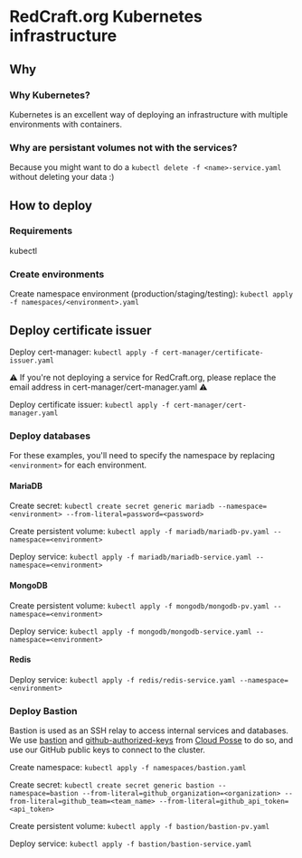 # RedCraft.org Kubernetes infrastructure

## Why

### Why Kubernetes?

Kubernetes is an excellent way of deploying an infrastructure with multiple environments with containers.

### Why are persistant volumes not with the services?

Because you might want to do a `kubectl delete -f <name>-service.yaml` without deleting your data :)

## How to deploy

### Requirements

kubectl

### Create environments

Create namespace environment (production/staging/testing):
`kubectl apply -f namespaces/<environment>.yaml`

## Deploy certificate issuer

Deploy cert-manager:
`kubectl apply -f cert-manager/certificate-issuer.yaml`

⚠️ If you're not deploying a service for RedCraft.org, please replace the email address in cert-manager/cert-manager.yaml ⚠️

Deploy certificate issuer:
`kubectl apply -f cert-manager/cert-manager.yaml`

### Deploy databases

For these examples, you'll need to specify the namespace by replacing `<environment>` for each environment.

#### MariaDB

Create secret:
`kubectl create secret generic mariadb --namespace=<environment> --from-literal=password=<password>`

Create persistent volume:
`kubectl apply -f mariadb/mariadb-pv.yaml --namespace=<environment>`

Deploy service:
`kubectl apply -f mariadb/mariadb-service.yaml --namespace=<environment>`

#### MongoDB

Create persistent volume:
`kubectl apply -f mongodb/mongodb-pv.yaml --namespace=<environment>`

Deploy service:
`kubectl apply -f mongodb/mongodb-service.yaml --namespace=<environment>`

#### Redis

Deploy service:
`kubectl apply -f redis/redis-service.yaml --namespace=<environment>`

### Deploy Bastion

Bastion is used as an SSH relay to access internal services and databases.
We use [bastion](https://github.com/cloudposse/bastion) and [github-authorized-keys](https://github.com/cloudposse/github-authorized-keys) from [Cloud Posse](https://github.com/cloudposse) to do so, and use our GitHub public keys to connect to the cluster.

Create namespace:
`kubectl apply -f namespaces/bastion.yaml`

Create secret:
`kubectl create secret generic bastion --namespace=bastion --from-literal=github_organization=<organization> --from-literal=github_team=<team_name> --from-literal=github_api_token=<api_token>`

Create persistent volume:
`kubectl apply -f bastion/bastion-pv.yaml`

Deploy service:
`kubectl apply -f bastion/bastion-service.yaml`

